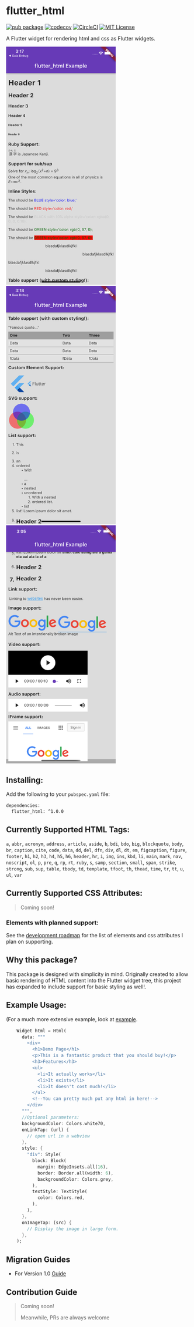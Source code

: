 # flutter_html
[![pub package](https://img.shields.io/pub/v/flutter_html.svg)](https://pub.dev/packages/flutter_html)
[![codecov](https://codecov.io/gh/Sub6Resources/flutter_html/branch/master/graph/badge.svg)](https://codecov.io/gh/Sub6Resources/flutter_html)
[![CircleCI](https://circleci.com/gh/Sub6Resources/flutter_html.svg?style=svg)](https://circleci.com/gh/Sub6Resources/flutter_html)
[![MIT License](https://img.shields.io/badge/license-MIT-blue.svg?style=flat)](https://github.com/Sub6Resources/flutter_html/blob/master/LICENSE)

A Flutter widget for rendering html and css as Flutter widgets.

<p>
<img alt="A Screenshot of flutter_html" src=".github/flutter_html_screenshot.png" width="300"/>
<img alt="Another Screenshot of flutter_html" src=".github/flutter_html_screenshot2.png" width="300"/>
<img alt="Yet another Screenshot of flutter_html" src=".github/flutter_html_screenshot3.png" width="300"/>
</p>

## Installing:

Add the following to your `pubspec.yaml` file:

    dependencies:
      flutter_html: ^1.0.0

## Currently Supported HTML Tags:
`a`, `abbr`, `acronym`, `address`, `article`, `aside`, `b`, `bdi`, `bdo`, `big`, `blockquote`, `body`, `br`, `caption`, `cite`, `code`, `data`, `dd`, `del`, `dfn`, `div`, `dl`, `dt`, `em`, `figcaption`, `figure`, `footer`, `h1`, `h2`, `h3`, `h4`, `h5`, `h6`, `header`, `hr`, `i`, `img`, `ins`, `kbd`, `li`, `main`, `mark`, `nav`, `noscript`, `ol`, `p`, `pre`, `q`, `rp`, `rt`, `ruby`, `s`, `samp`, `section`, `small`, `span`, `strike`, `strong`, `sub`, `sup`, `table`, `tbody`, `td`, `template`, `tfoot`, `th`, `thead`, `time`, `tr`, `tt`, `u`, `ul`, `var`
 
## Currently Supported CSS Attributes:
> Coming soon!
 
### Elements with planned support:

See the [development roadmap](https://github.com/Sub6Resources/flutter_html/wiki/Roadmap) for the list of elements and css attributes I plan on supporting.

## Why this package?

This package is designed with simplicity in mind. Originally created to allow basic rendering of HTML content into the Flutter widget tree,
this project has expanded to include support for basic styling as well!.

## Example Usage:
(For a much more extensive example, look at [example](https://github.com/hey24sheep/flutter_html/tree/master/example).
```dart
    Widget html = Html(
      data: """
        <div>
          <h1>Demo Page</h1>
          <p>This is a fantastic product that you should buy!</p>
          <h3>Features</h3>
          <ul>
            <li>It actually works</li>
            <li>It exists</li>
            <li>It doesn't cost much!</li>
          </ul>
          <!--You can pretty much put any html in here!-->
        </div>
      """,
      //Optional parameters:
      backgroundColor: Colors.white70,
      onLinkTap: (url) {
        // open url in a webview
      },
      style: {
        "div": Style(
          block: Block(
            margin: EdgeInsets.all(16),
            border: Border.all(width: 6),
            backgroundColor: Colors.grey,
          ),
          textStyle: TextStyle(
            color: Colors.red,
          ),
        ),
      },
      onImageTap: (src) {
        // Display the image in large form.
      },
    );
```

## Migration Guides
- For Version 1.0 [Guide](https://github.com/Sub6Resources/flutter_html/wiki/1.0.0-Migration-Guide)

## Contribution Guide
> Coming soon!
>
> Meanwhile, PRs are always welcome